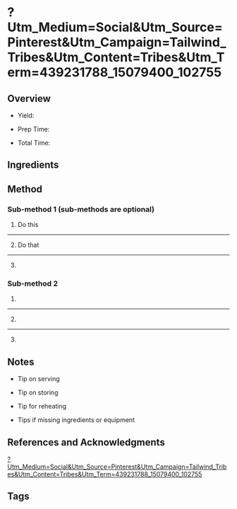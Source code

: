 # ?Utm_Medium=Social&Utm_Source=Pinterest&Utm_Campaign=Tailwind_Tribes&Utm_Content=Tribes&Utm_Term=439231788_15079400_102755

## Overview

- Yield:

- Prep Time:

- Total Time:

## Ingredients



## Method

### Sub-method 1 (sub-methods are optional)

1. Do this
---
2. Do that
---
3.

### Sub-method 2

1.
---
2.
---
3.

## Notes

- Tip on serving

- Tip on storing

- Tip for reheating

- Tips if missing ingredients or equipment

## References and Acknowledgments

[?Utm_Medium=Social&Utm_Source=Pinterest&Utm_Campaign=Tailwind_Tribes&Utm_Content=Tribes&Utm_Term=439231788_15079400_102755](https://threesnackateers.com/circus-animal-cookie-truffles/?utm_medium=social&utm_source=pinterest&utm_campaign=tailwind_tribes&utm_content=tribes&utm_term=439231788_15079400_102755)

## Tags


